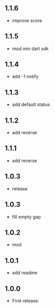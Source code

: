 ## 1.1.6

* improve score

## 1.1.5

* mod min dart sdk

## 1.1.4

* add -1 notify

## 1.1.3

* add default status

## 1.1.2

* add reverse

## 1.1.1

* add reverse

## 1.0.3

* release

## 1.0.3

* fill empty gap

## 1.0.2

* mod

## 1.0.1

* add readme

## 1.0.0

* First release.